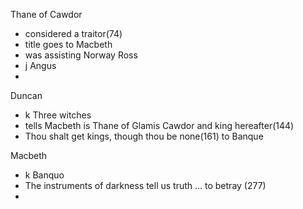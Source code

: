 
Thane of Cawdor
-	considered a traitor(74)
-	title goes to Macbeth
-	was assisting Norway
Ross
- j
Angus
- 
Duncan
- k
Three witches
- tells Macbeth is Thane of Glamis Cawdor and king hereafter(144)
- Thou shalt get kings, though thou be none(161) to Banque

Macbeth
- k
Banquo
- The instruments of darkness tell us truth ... to betray (277)
- 
<!--stackedit_data:
eyJoaXN0b3J5IjpbMTU3NDMxMTAzNiwzNTg5ODY2MjYsLTIwOD
g3NDY2MTJdfQ==
-->